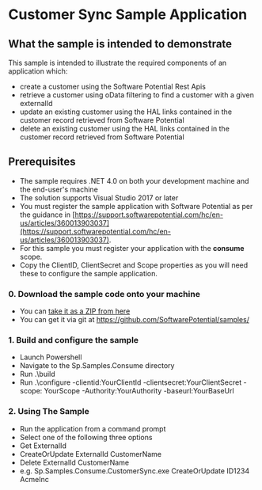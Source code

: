# Customer Sync Sample Application

## What the sample is intended to demonstrate

This sample is intended to illustrate the required components of an application which:

* create a customer using the Software Potential Rest Apis
* retrieve a customer using oData filtering to find a customer with a given externalId
* update an existing customer using the HAL links contained in the customer record retrieved from Software Potential
* delete an existing customer using the HAL links contained in the customer record retrieved from Software Potential

## Prerequisites

* The sample requires .NET 4.0 on both your development machine and the end-user's machine
* The solution supports Visual Studio 2017 or later
* You must register the sample application with Software Potential as per the guidance in [https://support.softwarepotential.com/hc/en-us/articles/360013903037](https://support.softwarepotential.com/hc/en-us/articles/360013903037). 
* For this sample you must register your application with the **consume** scope. 
* Copy the ClientID, ClientSecret and Scope properties as you will need these to configure the sample application.

### 0. Download the sample code onto your machine 

* You can [take it as a ZIP from here](https://github.com/SoftwarePotential/samples/zipball/master) 
* You can get it via git at https://github.com/SoftwarePotential/samples/

### 1. Build and configure the sample

* Launch Powershell 
* Navigate to the Sp.Samples.Consume directory
* Run .\build
* Run .\configure -clientid:YourClientId -clientsecret:YourClientSecret -scope: YourScope -Authority:YourAuthority -baseurl:YourBaseUrl

### 2. Using The Sample

* Run the application from a command prompt 
* Select one of the following three options
* Get ExternalId
* CreateOrUpdate ExternalId CustomerName
* Delete ExternalId CustomerName
* e.g. Sp.Samples.Consume.CustomerSync.exe CreateOrUpdate ID1234 AcmeInc

